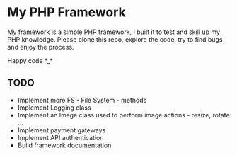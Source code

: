 # My PHP Framework

My framework is a simple PHP framework, I built it to test and skill up my PHP knowledge. Please clone this repo,
explore the code, try to find bugs and enjoy the process.

Happy code \*_\*

## TODO

- Implement more FS - File System - methods
- Implement Logging class
- Implement an Image class used to perform image actions - resize, rotate ...
- Implement payment gateways
- Implement API authentication
- Build framework documentation

